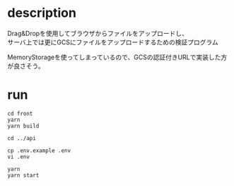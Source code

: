 # description

Drag&Dropを使用してブラウザからファイルをアップロードし、  
サーバ上では更にGCSにファイルをアップロードするための検証プログラム

MemoryStorageを使ってしまっているので、GCSの認証付きURLで実装した方が良さそう。

# run

```
cd front
yarn
yarn build

cd ../api

cp .env.example .env
vi .env

yarn
yarn start
```
